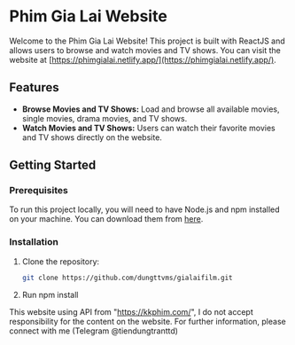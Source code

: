 # Phim Gia Lai Website

Welcome to the Phim Gia Lai Website! This project is built with ReactJS and allows users to browse and watch movies and TV shows. You can visit the website at [https://phimgialai.netlify.app/](https://phimgialai.netlify.app/).

## Features

- **Browse Movies and TV Shows:** Load and browse all available movies, single movies, drama movies, and TV shows.
- **Watch Movies and TV Shows:** Users can watch their favorite movies and TV shows directly on the website.

## Getting Started

### Prerequisites

To run this project locally, you will need to have Node.js and npm installed on your machine. You can download them from [here](https://nodejs.org/).

### Installation

1. Clone the repository:

   ```bash
   git clone https://github.com/dungttvms/gialaifilm.git
   ```

2. Run
   npm install

This website using API from "https://kkphim.com/", I do not accept responsibility for the content on the website.
For further information, please connect with me (Telegram @tiendungtranttd)
